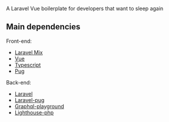 A Laravel Vue boilerplate for developers that want to sleep again

## Main dependencies

Front-end:

* [Laravel Mix](https://github.com/JeffreyWay/laravel-mix)
* [Vue](https://github.com/vuejs/vue)
* [Typescript](https://github.com/microsoft/TypeScript)
* [Pug](https://github.com/pugjs/pug/tree/master/packages/pug)

Back-end:

* [Laravel](https://github.com/laravel/laravel)
* [Laravel-pug](https://github.com/BKWLD/laravel-pug)
* [Graphql-playground](https://github.com/mll-lab/laravel-graphql-playground)
* [Lighthouse-php](https://github.com/nuwave/lighthouse)